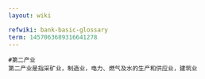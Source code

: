 ```yaml
---
layout: wiki

refwiki: bank-basic-glossary
term: 1457063689316641278
---
```


```
#第二产业 
第二产业是指采矿业，制造业，电力、燃气及水的生产和供应业，建筑业

```